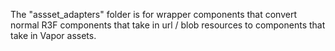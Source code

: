 The "assset_adapters" folder is for wrapper components that convert normal R3F components that take in url / blob resources to components that take in Vapor assets.